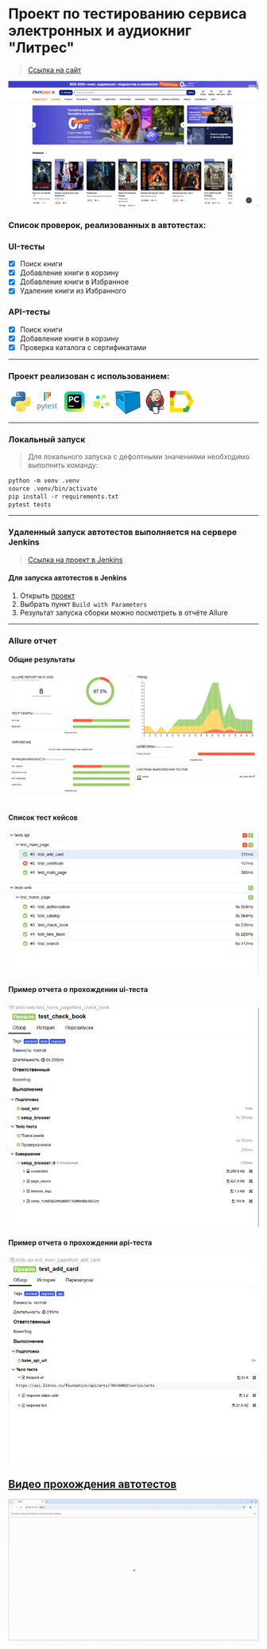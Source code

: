 <h1> Проект по тестированию сервиса электронных и аудиокниг "Литрес"</h1>

> <a target="_blank" href="https://www.litres.ru">Ссылка на сайт</a>

![This is an image](pic/litres.PNG)

<h3> Список проверок, реализованных в автотестах:</h3>

### UI-тесты
- [x] Поиск книги
- [x] Добавление книги в корзину
- [x] Добавление книги в Избранное
- [x] Удаление книги из Избранного

### API-тесты
- [x] Поиск книги
- [x] Добавление книги в корзину
- [x] Проверка каталога с сертификатами

----
### Проект реализован с использованием:
<img src="pic/python-original.svg" width="50"> <img src="pic/pytest.png" width="50"> <img src="pic/intellij_pycharm.png" width="50"> <img src="pic/selene.png" width="50"> <img src="pic/selenoid.png" width="50"> <img src="pic/jenkins.png" width="50"> <img src="pic/allure_report.png" width="50">

----
### Локальный запуск
> Для локального запуска с дефолтными значениями необходимо выполнить команду:
```
python -m venv .venv
source .venv/bin/activate
pip install -r requirements.txt
pytest tests
```

----
### Удаленный запуск автотестов выполняется на сервере Jenkins
> <a target="_blank" href="https://jenkins.autotests.cloud/job/test_litres/">Ссылка на проект в Jenkins</a>


#### Для запуска автотестов в Jenkins

1. Открыть <a target="_blank" href="https://jenkins.autotests.cloud/job/test_litres/">проект</a>
2. Выбрать пункт `Build with Parameters`
3. Результат запуска сборки можно посмотреть в отчёте Allure

----
### Allure отчет


#### Общие результаты
![This is an image](pic/allure.PNG)
#### Список тест кейсов
![This is an image](pic/case.png)
#### Пример отчета о прохождении ui-теста
![This is an image](pic/example_test_ui_allure.png)
#### Пример отчета о прохождении api-теста
![This is an image](pic/test_api.png)


## [Видео прохождения автотестов](https://jenkins.autotests.cloud/job/test_litres/38/allure/data/attachments/65715dbcedac12d8.html)
<img title="Selenoid" src="pic/vv.gif"/>
